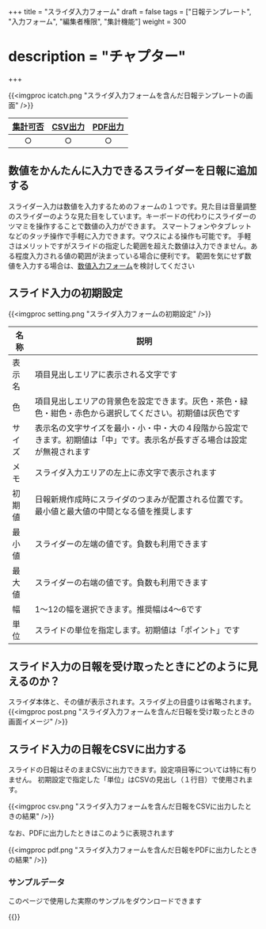 +++
title = "スライダ入力フォーム"
draft = false
tags = ["日報テンプレート", "入力フォーム", "編集者権限", "集計機能"]
weight = 300
# description = "チャプター"
+++

{{<imgproc icatch.png "スライダ入力フォームを含んだ日報テンプレートの画面" />}}

|[集計可否](/report/totalling/form/)|[CSV出力](/report/totalling/csv/)|[PDF出力](/report/read/pdf/)|
|:---:|:---:|:---:|
|○|○|○|

## 数値をかんたんに入力できるスライダーを日報に追加する

スライダー入力は数値を入力するためのフォームの１つです。見た目は音量調整のスライダーのような見た目をしています。キーボードの代わりにスライダーのツマミを操作することで数値の入力ができます。
スマートフォンやタブレットなどのタッチ操作で手軽に入力できます。マウスによる操作も可能です。
手軽さはメリットですがスライドの指定した範囲を超えた数値は入力できません。ある程度入力される値の範囲が決まっている場合に便利です。
範囲を気にせず数値を入力する場合は、[数値入力フォーム](/org/groupsetting/template/math/)を検討してください

## スライド入力の初期設定

{{<imgproc setting.png "スライダ入力フォームの初期設定" />}}

|名称|説明|
|---|---|
|表示名|項目見出しエリアに表示される文字です|
|色|項目見出しエリアの背景色を設定できます。灰色・茶色・緑色・紺色・赤色から選択してください。初期値は灰色です|
|サイズ|表示名の文字サイズを最小・小・中・大の４段階から設定できます。初期値は「中」です。表示名が長すぎる場合は設定が無視されます|
|メモ|スライダ入力エリアの左上に赤文字で表示されます|
|初期値|日報新規作成時にスライダのつまみが配置される位置です。最小値と最大値の中間となる値を推奨します|
|最小値|スライダーの左端の値です。負数も利用できます|
|最大値|スライダーの右端の値です。負数も利用できます
|幅|1〜12の幅を選択できます。推奨幅は4〜6です|
|単位|スライドの単位を指定します。初期値は「ポイント」です|

## スライド入力の日報を受け取ったときにどのように見えるのか？

スライダ本体と、その値が表示されます。スライダ上の目盛りは省略されます。
{{<imgproc post.png "スライダ入力フォームを含んだ日報を受け取ったときの画面イメージ" />}}

## スライド入力の日報をCSVに出力する

スライドの日報はそのままCSVに出力できます。設定項目等については特に有りません。
初期設定で指定した「単位」はCSVの見出し（１行目）で使用されます。

{{<imgproc csv.png "スライダ入力フォームを含んだ日報をCSVに出力したときの結果" />}}

なお、PDFに出力したときはこのように表現されます

{{<imgproc pdf.png "スライダ入力フォームを含んだ日報をPDFに出力したときの結果" />}}

### サンプルデータ

このページで使用した実際のサンプルをダウンロードできます

{{<attachments style="orange" />}}
